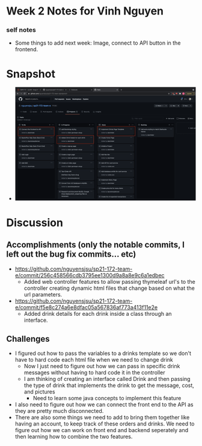 # Week 2 Notes for Vinh Nguyen

### self notes
* Some things to add next week: Image, connect to API button in the frontend.

# Snapshot
* ![pic2](images/week2snap.png)

# Discussion

## Accomplishments (only the notable commits, I left out the bug fix commits... etc)
* https://github.com/nguyensjsu/sp21-172-team-e/commit/256c458566cdb3795ee1300d9a8a8e9c6a1edbec
    * Added web controller features to allow passing thymeleaf url's to the controller creating dynamic html files that change based on what the url parameters.  
* https://github.com/nguyensjsu/sp21-172-team-e/commit/f5e8c274a6e8dfac05a567836af773a413f11e2e
    * Added drink details for each drink inside a class through an interface. 

## Challenges

* I figured out how to pass the variables to a drinks template so we don't have to hard code each html file when we need to change drink
    * Now I just need to figure out how we can pass in specific drink messages without having to hard code it in the controller
    * I am thinking of creating an interface called Drink and then passing the type of drink that implements the drink to get the message, cost, and pictures
        * Need to learn some java concepts to implement this feature
* I also need to figure out how we can connect the front end to the API as they are pretty much disconnected.
* There are also some things we need to add to bring them together like having an account, to keep track of these orders and drinks. We need to figure out how we can work on front end and backend seperately and then learning how to combine the two features.